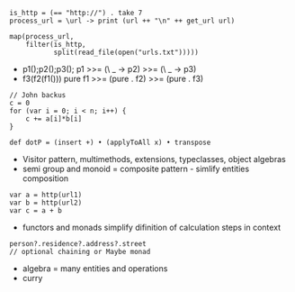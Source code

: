 ```
is_http = (== "http://") . take 7
process_url = \url -> print (url ++ "\n" ++ get_url url)

map(process_url,
    filter(is_http,
           split(read_file(open("urls.txt")))))
```

* p1();p2();p3(); p1 >>= (\ _ -> p2) >>= (\ _ -> p3)
* f3(f2(f1()))    pure f1 >>= (pure . f2) >>= (pure . f3)

```
// John backus
c = 0
for (var i = 0; i < n; i++) {
    c += a[i]*b[i]
}

def dotP = (insert +) • (applyToAll x) • transpose
```

* Visitor pattern, multimethods, extensions, typeclasses, object algebras
* semi group and monoid = composite pattern - simlify entities composition
```
var a = http(url1)
var b = http(url2)
var c = a + b
```
* functors and monads simplify difinition of calculation steps in context
```
person?.residence?.address?.street
// optional chaining or Maybe monad
```
* algebra = many entities and operations
* curry
